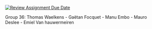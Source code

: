 [![Review Assignment Due Date](https://classroom.github.com/assets/deadline-readme-button-22041afd0340ce965d47ae6ef1cefeee28c7c493a6346c4f15d667ab976d596c.svg)](https://classroom.github.com/a/DxqGQVx4)

Group 36: Thomas Waelkens - Gaëtan Focquet - Manu Embo - Mauro Deslee - Emiel Van hauwermeiren
